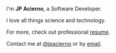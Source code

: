 ---
---

I'm **JP Acierno**, a Software Developer.

I love all things science and technology.

<!-- Have a look at some of my working [projects]. -->

For more, check out professional [resume].

Contact me at [@jpacierno] or by [email].



[projects]: /projects
[resume]: https://jpacierno.info/resume/
[@jpacierno]: https://twitter.com/jpacierno
[email]: mailto:juanpabloacierno@gmail.com
